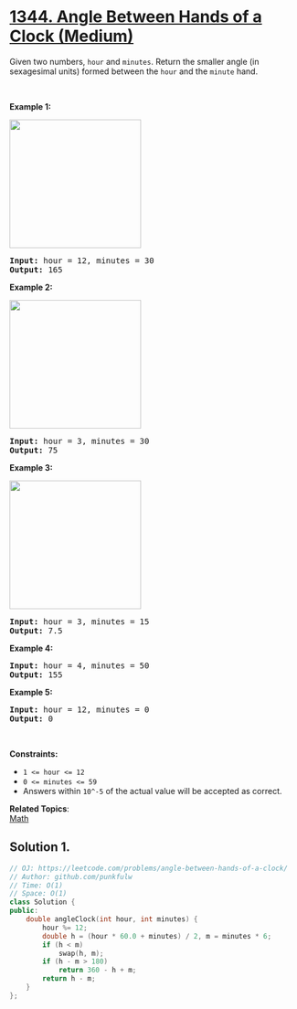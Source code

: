 # [1344. Angle Between Hands of a Clock (Medium)](https://leetcode.com/problems/angle-between-hands-of-a-clock/)

<p>Given two numbers, <code>hour</code> and <code>minutes</code>. Return the smaller angle (in sexagesimal units) formed between the <code>hour</code> and the <code>minute</code> hand.</p>

<p>&nbsp;</p>
<p><strong>Example 1:</strong></p>

<p><img alt="" src="https://assets.leetcode.com/uploads/2019/12/26/sample_1_1673.png" style="width: 230px; height: 225px;"></p>

<pre><strong>Input:</strong> hour = 12, minutes = 30
<strong>Output:</strong> 165
</pre>

<p><strong>Example 2:</strong></p>

<p><img alt="" src="https://assets.leetcode.com/uploads/2019/12/26/sample_2_1673.png" style="width: 230px; height: 225px;"></p>

<pre><strong>Input:</strong> hour = 3, minutes = 30
<strong>Output:</strong> 75
</pre>

<p><strong>Example 3:</strong></p>

<p><strong><img alt="" src="https://assets.leetcode.com/uploads/2019/12/26/sample_3_1673.png" style="width: 230px; height: 225px;"></strong></p>

<pre><strong>Input:</strong> hour = 3, minutes = 15
<strong>Output:</strong> 7.5
</pre>

<p><strong>Example 4:</strong></p>

<pre><strong>Input:</strong> hour = 4, minutes = 50
<strong>Output:</strong> 155
</pre>

<p><strong>Example 5:</strong></p>

<pre><strong>Input:</strong> hour = 12, minutes = 0
<strong>Output:</strong> 0
</pre>

<p>&nbsp;</p>
<p><strong>Constraints:</strong></p>

<ul>
	<li><code>1 &lt;= hour &lt;= 12</code></li>
	<li><code>0 &lt;= minutes &lt;= 59</code></li>
	<li>Answers within&nbsp;<code>10^-5</code>&nbsp;of the actual value will be accepted as correct.</li>
</ul>


**Related Topics**:  
[Math](https://leetcode.com/tag/math/)

## Solution 1.

```cpp
// OJ: https://leetcode.com/problems/angle-between-hands-of-a-clock/
// Author: github.com/punkfulw
// Time: O(1)
// Space: O(1)
class Solution {
public:
    double angleClock(int hour, int minutes) {
        hour %= 12;
        double h = (hour * 60.0 + minutes) / 2, m = minutes * 6;
        if (h < m)
            swap(h, m);
        if (h - m > 180)
            return 360 - h + m;
        return h - m;
    }
};
```
